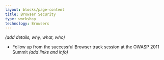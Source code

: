 ```yaml
---
layout: blocks/page-content
title: Browser Security
type: workshop
technology: Browsers
---
```


_(add details, why, what, who)_

* Follow up from the successful Browser track session at the OWASP 2011 Summit _(add links and info)_
